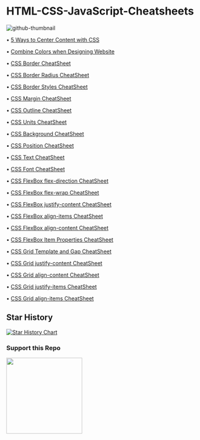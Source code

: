 # HTML-CSS-JavaScript-Cheatsheets

![github-thumbnail](https://user-images.githubusercontent.com/84122427/196774272-113fc79c-afa5-41ac-929e-7f905c12714b.png)


• [5 Ways to Center Content with CSS](https://github.com/imalfaiz/HTML-CSS-JavaScript-CheatSheets/blob/main/5%20Ways%20to%20Center%20Content%20with%20CSS.png)

• [Combine Colors when Designing Website](https://github.com/imalfaiz/HTML-CSS-JavaScript-CheatSheets/blob/main/Combine%20colors%20when%20designing%20website.png)

• [CSS Border CheatSheet](https://github.com/imalfaiz/HTML-CSS-JavaScript-CheatSheets/blob/main/CSS%20Border%20CheatSheet.png)

• [CSS Border Radius CheatSheet](https://github.com/imalfaiz/HTML-CSS-JavaScript-CheatSheets/blob/main/CSS%20Border%20Radius%20CheatSheet.png)

• [CSS Border Styles CheatSheet](https://github.com/imalfaiz/HTML-CSS-JavaScript-CheatSheets/blob/main/CSS%20Border%20Styles%20CheatSheet.png)

• [CSS Margin CheatSheet](https://github.com/imalfaiz/HTML-CSS-JavaScript-CheatSheets/blob/main/CSS%20Margin%20CheatSheet.png)

• [CSS Outline CheatSheet](https://github.com/imalfaiz/HTML-CSS-JavaScript-CheatSheets/blob/main/CSS%20Outline%20CheatSheet.png)

• [CSS Units CheatSheet](https://github.com/imalfaiz/HTML-CSS-JavaScript-CheatSheets/blob/main/CSS%20Units%20CheatSheet.png)

• [CSS Background CheatSheet](https://github.com/imalfaiz/HTML-CSS-JavaScript-CheatSheets/blob/main/CSS%20Background%20CheatSheet.png)

• [CSS Position CheatSheet](https://github.com/imalfaiz/HTML-CSS-JavaScript-CheatSheets/blob/main/CSS%20Position%20CheatSheet.png)

• [CSS Text CheatSheet](https://github.com/imalfaiz/HTML-CSS-JavaScript-CheatSheets/blob/main/CSS%20Text%20CheatSheet.png)

• [CSS Font CheatSheet](https://github.com/imalfaiz/HTML-CSS-JavaScript-CheatSheets/blob/main/CSS%20Font%20CheatSheet.png)

• [CSS FlexBox flex-direction CheatSheet](https://github.com/imalfaiz/HTML-CSS-JavaScript-CheatSheets/blob/main/CSS%20Flexbox%20flex-direction%20CheatSheet.png)

• [CSS FlexBox flex-wrap CheatSheet](https://github.com/imalfaiz/HTML-CSS-JavaScript-CheatSheets/blob/main/CSS%20Flexbox%20flex-wrap%20CheaSheet.jpg)

• [CSS FlexBox justify-content CheatSheet](https://github.com/imalfaiz/HTML-CSS-JavaScript-CheatSheets/blob/main/CSS%20Flexbox%20justify-content%20CheaSheet.jpg)

• [CSS FlexBox align-items CheatSheet](https://github.com/imalfaiz/HTML-CSS-JavaScript-CheatSheets/blob/main/CSS%20Flexbox%20align-items%20CheatSheet.png)

• [CSS FlexBox align-content CheatSheet](https://github.com/imalfaiz/HTML-CSS-JavaScript-CheatSheets/blob/main/CSS%20Flexbox%20align-content%20CheatSheet.png)

• [CSS FlexBox Item Properties CheatSheet](https://github.com/imalfaiz/HTML-CSS-JavaScript-CheatSheets/blob/main/CSS%20Flexbox%20item%20properties%20CheatSheet.png)

• [CSS Grid Template and Gap CheatSheet](https://github.com/imalfaiz/HTML-CSS-JavaScript-CheatSheets/blob/main/CSS%20Grid%20Template%20%26%20Gap%20CheatSheet.png)

• [CSS Grid justify-content CheatSheet](https://github.com/imalfaiz/HTML-CSS-JavaScript-CheatSheets/blob/main/CSS%20Grid%20justify-content%20CheatSheet.png)

• [CSS Grid align-content CheatSheet](https://github.com/imalfaiz/HTML-CSS-JavaScript-CheatSheets/blob/main/CSS%20Grid%20align-content%20CheatSheet.png)

• [CSS Grid justify-items CheatSheet](https://github.com/imalfaiz/HTML-CSS-JavaScript-CheatSheets/blob/main/CSS%20Grid%20justify-items%20CheatSheet.png)

• [CSS Grid align-items CheatSheet](https://github.com/imalfaiz/HTML-CSS-JavaScript-CheatSheets/blob/main/CSS%20Grid%20align-items%20CheatSheet.png)

## Star History

[![Star History Chart](https://api.star-history.com/svg?repos=imalfaiz/HTML-CSS-JavaScript-CheatSheets&type=Date)](https://star-history.com/#imalfaiz/HTML-CSS-JavaScript-CheatSheets&Date)

### Support this Repo

<a href="https://www.buymeacoffee.com/imalfaiz"><img src="https://cdn.buymeacoffee.com/buttons/v2/default-yellow.png" width="200" /></a>
